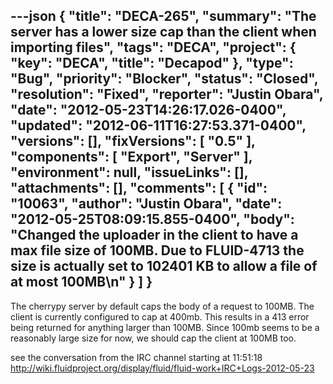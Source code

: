 ---json
{
  "title": "DECA-265",
  "summary": "The server has a lower size cap than the client when importing files",
  "tags": "DECA",
  "project": {
    "key": "DECA",
    "title": "Decapod"
  },
  "type": "Bug",
  "priority": "Blocker",
  "status": "Closed",
  "resolution": "Fixed",
  "reporter": "Justin Obara",
  "date": "2012-05-23T14:26:17.026-0400",
  "updated": "2012-06-11T16:27:53.371-0400",
  "versions": [],
  "fixVersions": [
    "0.5"
  ],
  "components": [
    "Export",
    "Server"
  ],
  "environment": null,
  "issueLinks": [],
  "attachments": [],
  "comments": [
    {
      "id": "10063",
      "author": "Justin Obara",
      "date": "2012-05-25T08:09:15.855-0400",
      "body": "Changed the uploader in the client to have a max file size of 100MB. Due to FLUID-4713 the size is actually set to 102401 KB to allow a file of at most 100MB\n"
    }
  ]
}
---
The cherrypy server by default caps the body of a request to 100MB. The client is currently configured to cap at 400mb. This results in a 413 error being returned for anything larger than 100MB. Since 100mb seems to be a reasonably large size for now, we should cap the client at 100MB too.&#x20;

see the conversation from the IRC channel starting at 11:51:18\
<http://wiki.fluidproject.org/display/fluid/fluid-work+IRC+Logs-2012-05-23>

        